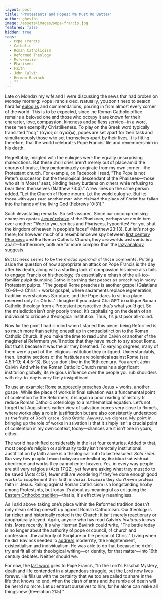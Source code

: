 ```yaml
---
layout: post
title: "Protestants and Popes: We Must Do Better"
author: gheslop
image: /assets/images/pope-francis.jpg
featured: false
hidden: true
tags:
  - Pope Francis
  - Catholic
  - Roman Catholicism
  - Reformed Theology
  - Reformation
  - Pharisees
  - Faith
  - John Calvin
  - Herman Bavinck
  - ""
---
```

Late on Monday my wife and I were discussing the news that had broken on Monday morning: Pope Francis died. Naturally, you don't need to search hard for [eulogies](https://www.thegospelcoalition.org/article/pope-francis-roman-church-legacy/) and commendations, pouring in from almost every corner of the world. This is to be expected, since the Roman Catholic office remains a beloved one and those who occupy it are known for their character, love, compassion, kindness and selfless service—in a word, these men exemplify Christlikeness. To play on the Greek word typically translated "holy" (ἅγιος or ἁγιάζω), popes are set apart for their task and simultaneously those who set themselves apart by their lives. It is fitting, therefore, that the world celebrates Pope Francis’ life and remembers him in his death.

Regrettably, mingled with the eulogies were the equally unsurprising maledictions. But these shrill cries aren’t merely out of place amid the chorus of praise, they predominately originate from my own corner—the Protestant church. For example, on Facebook I read, "The Pope is not Peter’s successor, but the theological descendant of the Pharisees—those who sit in Moses' seat, binding heavy burdens on others while refusing to bear them themselves (Matthew 23:4)." A few lines on the same person added, "Let the Church of Rome mourn. Let the world eulogise. But let those with eyes see: another man who claimed the place of Christ has fallen into the hands of the living God (Hebrews 10:31)." 

Such devastating remarks. So self-assured. Since our uncompromising champion quotes [Jesus’ rebuke](https://rekindle.co.za/content/the-pharisees-according-to-jesus/) of the Pharisees, perhaps we could turn over another: "Woe to you, scribes and Pharisees, hypocrites! For you shut the kingdom of heaven in people's faces" (Matthew 23:13). But let’s not go there; for however much of a resemblance we spy between [first century Pharisees](https://rekindle.co.za/content/complex-pharisees-literature-and-history/) and the Roman Catholic Church, they are worlds and centuries apart—furthermore, both are far more complex than the [lazy analogy](https://rekindle.co.za/content/in-defence-of-the-pharisees/) suggests.

But laziness seems to be the *modus operandi* of those comments. Putting aside the question of how appropriate an attack on Pope Francis is the day after his death, along with a startling lack of compassion his piece also fails to engage Francis or his theology; it’s essentially a rehash of the all-too-familiar pulpit thumping Catholic bashing that passes as preaching in many Protestant pulpits. "The gospel Rome preaches is another gospel (Galatians 1:6–9)—a Christ + works gospel, where sacraments replace regeneration, tradition overshadows Scripture, and the Pope dares to sit in a place reserved only for Christ." I imagine if you asked ChatGPT to critique Roman Catholic theology from a Protestant perspective that’s what you’d get. So the malediction isn’t only poorly timed, it’s capitalising on the death of an individual to critique a theological institution. Thus, it’s just poor all-round.

Now for the point I had in mind when I started this piece: being Reformed is so much more than setting oneself up in contradistinction to the Roman Catholic Church. If you make the time to read John Calvin or another of the magisterial Reformers you’ll notice that they have much to say about Rome. But that’s because it was the air they breathed. To varying degrees, many of them were a part of the religious institution they critiqued. Understandably, then, lengthy sections of the *Institutes* are polemical against Rome (see 4.5.1-19; 4.4.5-13). But you don’t live in the 16th century. You aren’t John Calvin. And while the Roman Catholic Church remains a significant institution globally, its religious influence over the people you rub shoulders with day-to-day is very likely insignificant.

To use an example: Rome supposedly preaches Jesus + works, another gospel. While the place of works in final salvation was a fundamental point of contention for the Reformers, it is again a poor reading of history to reduce Roman Catholic soteriology to a mathematical equation. Let’s not forget that Augustine’s earlier view of salvation comes very close to Rome’s, where works play a role in justification but are also consistently understood as the fruits of God’s grace. *Sola Gratia*. Anyway, we digress. My point in bringing up the role of works in salvation is that it simply isn’t a crucial point of contention in my own context, today—chances are it isn’t one in yours, either.

The world has shifted considerably in the last four centuries. Added to that, most people’s religion or spirituality today isn’t remotely institutional. Justification by faith alone is a theological truth to be treasured. *Sola Fidei.* But very few people I meet today are enthralled by the idea that without obedience and works they cannot enter heaven. Yes, in every way people are still very religious (Acts 17:22); yet few are asking what they must do to be saved (Acts 4:12); fewer still are wondering if they’ve done enough good works to supplement their faith in Jesus, because they don’t even profess faith in Jesus. Railing against Roman Catholicism is a longstanding hobby among Protestants, but today it’s about as meaningful as critiquing the [Eastern Orthodox tradition](https://rekindle.co.za/content/2020-04-22-book-review-the-victory-of-the-cross)—that is, it's effectively meaningless.

As I said above, taking one’s place within the Reformed tradition doesn’t only mean setting oneself up against Roman Catholicism. Our theology is far richer and historically rooted in the Church; it isn't merely reactionary or apophatically keyed. Again, anyone who has read Calvin’s *Institutes* knows this. More recently, it's why Herman Bavinck could write, "The battle today is no longer about the authority of pope or council, of church and confession...the authority of Scripture or the person of Christ." Living when he did, Bavinck needed to [address](https://rekindle.co.za/content/2024-09-19-stop-blaming-martin-luther-and-the-reformation-for-relativism) modernity, the Enlightenment, existentialism and individualism. He was able to do that because he didn’t try and fit all of his theological writing—or identity, for that matter—into 16th century debates. Neither should we.

For now, the [last word](https://www.vatican.va/content/francesco/en/messages/urbi/documents/20250420-urbi-et-orbi-pasqua.html) goes to Pope Francis, "In the Lord's Paschal Mystery, death and life contended in a stupendous struggle, but the Lord now lives forever. He fills us with the certainty that we too are called to share in the life that knows no end, when the clash of arms and the rumble of death will be heard no more. Let us entrust ourselves to him, for he alone can make all things new (Revelation 21:5)."